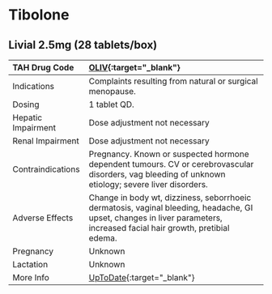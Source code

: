 # Tibolone

## Livial 2.5mg (28 tablets/box)

| TAH Drug Code      | [OLIV](https://www.tahsda.org.tw/drugs/hissearch.php?drug_code=OLIV){:target="_blank"}                                                                                  |
|:-------------------|:------------------------------------------------------------------------------------------------------------------------------------------------------------------------|
| Indications        | Complaints resulting from natural or surgical menopause.                                                                                                                |
| Dosing             | 1 tablet QD.                                                                                                                                                            |
| Hepatic Impairment | Dose adjustment not necessary                                                                                                                                           |
| Renal Impairment   | Dose adjustment not necessary                                                                                                                                           |
| Contraindications  | Pregnancy. Known or suspected hormone dependent tumours. CV or cerebrovascular disorders, vag bleeding of unknown etiology; severe liver disorders.                     |
| Adverse Effects    | Change in body wt, dizziness, seborrhoeic dermatosis, vaginal bleeding, headache, GI upset, changes in liver parameters, increased facial hair growth, pretibial edema. |
| Pregnancy          | Unknown                                                                                                                                                                 |
| Lactation          | Unknown                                                                                                                                                                 |
| More Info          | [UpToDate](https://www.uptodate.com/contents/tibolone-drug-information){:target="_blank"}                                                                               |

